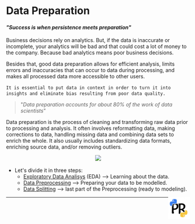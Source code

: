 # Data Preparation
#### _"Success is when persistence meets preparation"_

Business decisions rely on analytics. But, if the data is inaccurate or incomplete, your analytics will be bad and that could cost a lot of money to the company. Because bad analytics means poor business decisions. 

Besides that, good data preparation allows for efficient analysis, limits errors and inaccuracies that can occur to data during processing, and makes all processed data more accessible to other users.

    It is essential to put data in context in order to turn it into insights and eliminate bias resulting from poor data quality.
    
> "_Data preparation accounts for about 80% of the work of data scientists_"

Data preparation is the process of cleaning and transforming raw data prior to processing and analysis. It often involves reformatting data, making corrections to data, handling missing data and combining data sets to enrich the whole. It also usually includes standardizing data formats, enriching source data, and/or removing outliers.


<p align="center">
  <img src="https://media.geeksforgeeks.org/wp-content/uploads/20190312184006/Data-Preprocessing.png" width="500" />
</p>


- Let's divide it in three steps:
    - [Exploratory Data Analisys](https://github.com/pauloreis-ds/Machine-Learning-ROADMAP/tree/master/5%20-%20Data%20Preparation/0%20-%20Exploratory%20Data%20Analysis%20(EDA)) (EDA) --> Learning about the data.
    - [Data Preprocessing](https://github.com/pauloreis-ds/Machine-Learning-ROADMAP/tree/master/5%20-%20Data%20Preparation/1%20-%20Data%20Preprocessing) --> Preparing your data to be modelled.
    - [Data Splitting](https://github.com/pauloreis-ds/Machine-Learning-ROADMAP/tree/master/5%20-%20Data%20Preparation/2%20-%20Data%20Splitting) --> last part of the Preprocessing (ready to modeling).





[<img align="right" width="60" height="60" src="https://github.com/pauloreis-ds/Paulo-Reis-Data-Science/blob/master/Paulo%20Reis/Pauloreis01.png">](https://github.com/pauloreis-ds)

---

